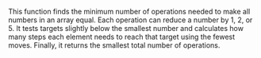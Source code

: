 This function finds the minimum number of operations needed to make all numbers in an array equal. Each operation can reduce a number by 1, 2, or 5. It tests targets slightly below the smallest number and calculates how many steps each element needs to reach that target using the fewest moves. Finally, it returns the smallest total number of operations.